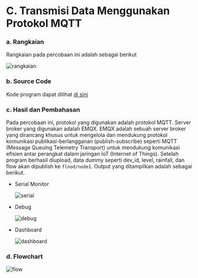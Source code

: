 # C. Transmisi Data Menggunakan Protokol MQTT

### a. Rangkaian
Rangkaian pada percobaan ini adalah sebagai berikut

![rangkaian](https://github.com/farhanhisyam/sistemEmbedded/assets/94108385/f56bbb5b-d7e8-4096-8fe4-532f7e4356a0)

### b. Source Code
Kode program dapat dilihat <a href="4c_mqtt/4c_mqtt.ino">di sini</a>

### c. Hasil dan Pembahasan
Pada percobaan ini, protokol yang digunakan adalah protokol MQTT. Server broker yang digunakan adalah EMQX. 
EMQX adalah sebuah server broker yang dirancang khusus untuk mengelola dan mendukung protokol komunikasi publikasi-berlangganan (publish-subscribe) seperti MQTT (Message Queuing Telemetry Transport) untuk mendukung komunikasi efisien antar perangkat dalam jaringan IoT (Internet of Things).
Setelah program berhasil diupload, data dummy seperti dev_id, level, rainfall, dan flow akan dipublish ke `flood/node1`. Output yang ditampilkan adalah sebagai berikut.

- Serial Monitor
  
  ![serial](https://github.com/farhanhisyam/sistemEmbedded/assets/94108385/102d82bf-cb0a-4fbd-818f-29d11005dd05)

- Debug

  ![debug](https://github.com/farhanhisyam/sistemEmbedded/assets/94108385/966b2de8-7be2-4be3-aec5-452bed3f0194)

- Dashboard

  ![dashboard](https://github.com/farhanhisyam/sistemEmbedded/assets/94108385/bc9a91c8-33f4-4508-a8a4-6f6b409573c9)

### d. Flowchart

![flow](https://github.com/farhanhisyam/sistemEmbedded/assets/94108385/65e55323-406b-41c5-8620-128199eaa535)
